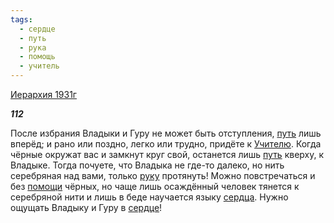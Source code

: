 ```yaml
---
tags:
  - сердце
  - путь
  - рука
  - помощь
  - учитель
---
```

[Иерархия 1931г](https://127.0.0.1:4002/agni/1931)

___112___

После избрания Владыки и Гуру не может быть отступления, [путь](../../../tags/#путь) лишь вперёд; и рано или поздно, легко или трудно, придёте к [Учителю](../../../tags/#учитель). Когда чёрные окружат вас и замкнут круг свой, останется лишь [путь](../../../tags/#путь) кверху, к Владыке. Тогда почуете, что Владыка не где-то далеко, но нить серебряная над вами, только [руку](../../../tags/#рука) протянуть! Можно повстречаться и без [помощи](../../../tags/#помощь) чёрных, но чаще лишь осаждённый человек тянется к серебряной нити и лишь в беде научается языку [сердца](../../../tags/#[сердце](../../../tags/#сердце)). Нужно ощущать Владыку и Гуру в [сердце](../../../tags/#сердце)!   


